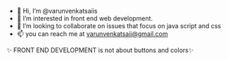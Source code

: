 - 👋 Hi, I’m @varunvenkatsaiis
- 💞️ I’m interested in front end web development.
- 👀 I’m looking to collaborate on issues that focus on java script and css
- 📫 you can reach me at varunvenkatsaii@gmail.com



✨ FRONT END DEVELOPMENT is not about buttons and colors✨

<!---
varunvenkatsaiis/varunvenkatsaiis is a ✨ special ✨ repository because its `README.md` (this file) appears on your GitHub profile.
You can click the Preview link to take a look at your changes.
--->
